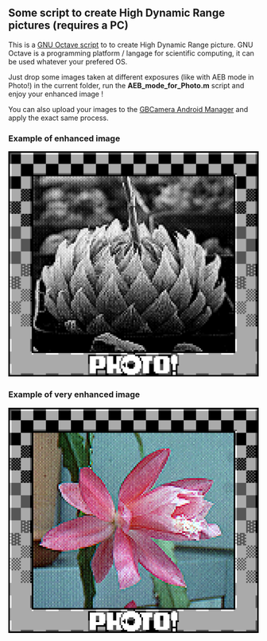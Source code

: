 ## Some script to create High Dynamic Range pictures (requires a PC)

This is a [GNU Octave script](https://octave.org/) to to create High Dynamic Range picture. GNU Octave is a programming platform / langage for scientific computing, it can be used whatever your prefered OS.

Just drop some images taken at different exposures (like with AEB mode in Photo!) in the current folder, run the **AEB_mode_for_Photo.m** script and enjoy your enhanced image !

You can also upload your images to the [GBCamera Android Manager](https://github.com/Mraulio/GBCamera-Android-Manager) and apply the exact same process.

### Example of enhanced image
![alt](/SD/Scripts_for_AEB_mode/Code_black_and_white/EAB_image.png)

### Example of very enhanced image
![](/SD/Scripts_for_AEB_mode/Code_color_fusion/Color_fusion.png)
